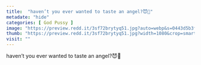 ```yaml
---
title:  "haven’t you ever wanted to taste an angel?😈🦋"
metadate: "hide"
categories: [ God Pussy ]
image: "https://preview.redd.it/3sf72brytyq51.jpg?auto=webp&s=0443d5b3fe2418ed29933110b6e98660173896bb"
thumb: "https://preview.redd.it/3sf72brytyq51.jpg?width=1080&crop=smart&auto=webp&s=aba95b51d6ec9ceb5109c14f4529dc0338e4977a"
visit: ""
---
```

haven’t you ever wanted to taste an angel?😈🦋
